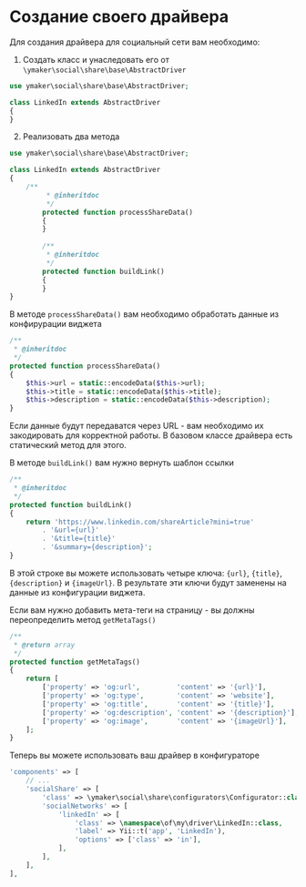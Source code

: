 Создание своего драйвера
========================

Для создания драйвера для социальный сети вам необходимо:

1. Создать класс и унаследовать его от `\ymaker\social\share\base\AbstractDriver`

```php
use ymaker\social\share\base\AbstractDriver;

class LinkedIn extends AbstractDriver
{
}
```

2. Реализовать два метода

```php
use ymaker\social\share\base\AbstractDriver;

class LinkedIn extends AbstractDriver
{
    /**
         * @inheritdoc
         */
        protected function processShareData()
        {
        }
    
        /**
         * @inheritdoc
         */
        protected function buildLink()
        {
        }
}
```

В методе `processShareData()` вам необходимо обработать данные из конфирурации виджета

```php
/**
 * @inheritdoc
 */
protected function processShareData()
{
    $this->url = static::encodeData($this->url);
    $this->title = static::encodeData($this->title);
    $this->description = static::encodeData($this->description);
}
```

Если данные будут передаватся через URL - вам необходимо их закодировать для корректной работы.
В базовом классе драйвера есть статический метод для этого.

В методе `buildLink()` вам нужно вернуть шаблон ссылки

```php
/**
 * @inheritdoc
 */
protected function buildLink()
{
    return 'https://www.linkedin.com/shareArticle?mini=true'
        . '&url={url}'
        . '&title={title}'
        . '&summary={description}';
}
```

В этой строке вы можете использовать четыре ключа: `{url}`, `{title}`, `{description}` и `{imageUrl}`.
В результате эти ключи будут заменены на данные из конфигурации виджета.

Если вам нужно добавить мета-теги на страницу - вы должны переопределить метод `getMetaTags()`

```php
/**
 * @return array
 */
protected function getMetaTags()
{
    return [
        ['property' => 'og:url',         'content' => '{url}'],
        ['property' => 'og:type',        'content' => 'website'],
        ['property' => 'og:title',       'content' => '{title}'],
        ['property' => 'og:description', 'content' => '{description}'],
        ['property' => 'og:image',       'content' => '{imageUrl}'],
    ];
}
```

Теперь вы можете использовать ваш драйвер в конфигураторе

```php
'components' => [
    // ...
    'socialShare' => [
        'class' => \ymaker\social\share\configurators\Configurator::class,
        'socialNetworks' => [
            'linkedIn' => [
                'class' => \namespace\of\my\driver\LinkedIn::class,
                'label' => Yii::t('app', 'LinkedIn'),
                'options' => ['class' => 'in'],
            ],
        ],
    ],
],
```